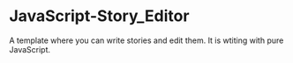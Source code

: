 # JavaScript-Story_Editor
A template where you can write stories and edit them. It is wtiting with pure JavaScript.
